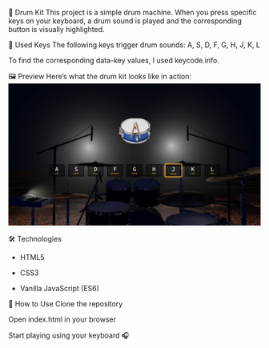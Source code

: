 🥁 Drum Kit
This project is a simple drum machine.
When you press specific keys on your keyboard, a drum sound is played and the corresponding button is visually highlighted.

🎹 Used Keys
The following keys trigger drum sounds:
A, S, D, F, G, H, J, K, L

To find the corresponding data-key values, I used keycode.info.

🖼️ Preview
Here’s what the drum kit looks like in action:
![Drum Kit Preview](icons/PreviewDK.png)

🛠️ Technologies
* HTML5

* CSS3

* Vanilla JavaScript (ES6)

🚀 How to Use
Clone the repository

Open index.html in your browser

Start playing using your keyboard 🎧
